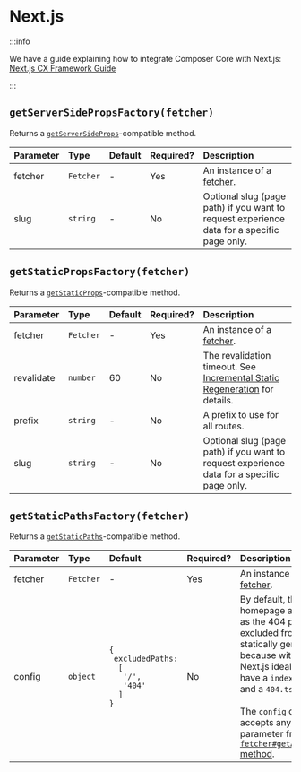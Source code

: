 # Next.js

:::info

We have a guide explaining how to integrate Composer Core with Next.js: [Next.js CX Framework Guide](../../guides/nextjs.md)

:::

## `getServerSidePropsFactory(fetcher)`

Returns a [`getServerSideProps`](https://nextjs.org/docs/basic-features/data-fetching/get-server-side-props)-compatible method.

| Parameter | Type | Default | Required? | Description |
|:----------|:-----|:--------|:----------|:------------|
| fetcher | `Fetcher` | - | Yes | An instance of a [fetcher](/docs/composer-core/cx-framework/fetcher). |
| slug | `string` | - | No | Optional slug (page path) if you want to request experience data for a specific page only. |

## `getStaticPropsFactory(fetcher)`

Returns a [`getStaticProps`](https://nextjs.org/docs/basic-features/data-fetching/get-static-props)-compatible method.

| Parameter | Type | Default | Required? | Description |
|:----------|:-----|:--------|:----------|:------------|
| fetcher | `Fetcher` | - | Yes | An instance of a [fetcher](/docs/composer-core/cx-framework/fetcher). |
| revalidate | `number` | 60 | No | The revalidation timeout. See [Incremental Static Regeneration](https://nextjs.org/docs/basic-features/data-fetching/incremental-static-regeneration) for details. |
| prefix | `string` | - | No | A prefix to use for all routes. |
| slug | `string` | - | No | Optional slug (page path) if you want to request experience data for a specific page only. |

## `getStaticPathsFactory(fetcher)`

Returns a [`getStaticPaths`](https://nextjs.org/docs/basic-features/data-fetching/get-static-paths)-compatible method.

| Parameter | Type | Default | Required? | Description |
|:----------|:-----|:--------|:----------|:------------|
| fetcher | `Fetcher` | - | Yes | An instance of a [fetcher](../fetcher/README.md). |
| config | `object` | <code>{<br />&nbsp;excludedPaths:<br />&nbsp;&nbsp;[<br />&nbsp;&nbsp;&nbsp;'/',<br />&nbsp;&nbsp;&nbsp;'404'<br />&nbsp;&nbsp;]<br />}</code> | No | By default, the homepage as well as the 404 page are excluded from being statically generated because within Next.js ideally you have a `index.tsx` and a `404.tsx` route.<br /><br />The `config` object accepts any parameter from the [`fetcher#getAllPaths` method](../fetcher/README.md#getallpathsconfig-promisestring). |
